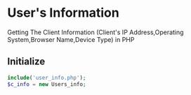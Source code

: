 # User's Information
Getting The Client Information (Client's IP Address,Operating System,Browser Name,Device Type) in PHP 

## Initialize
```php
include('user_info.php');
$c_info = new Users_info;
```
